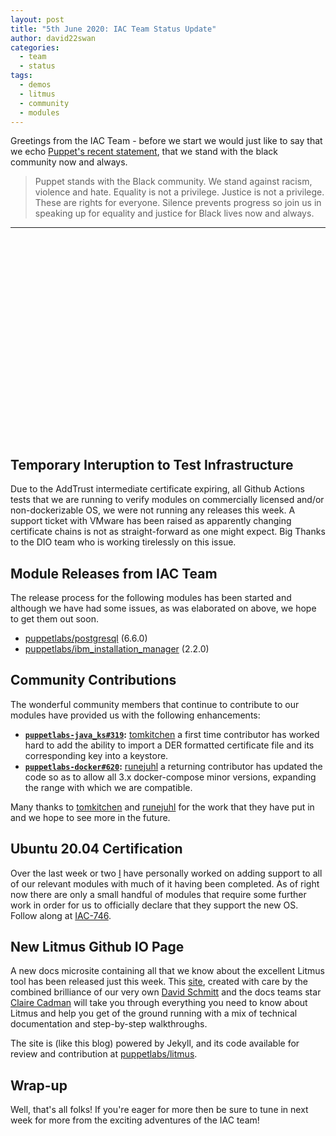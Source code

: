 ```yaml
---
layout: post
title: "5th June 2020: IAC Team Status Update"
author: david22swan
categories:
  - team
  - status
tags:
  - demos
  - litmus
  - community
  - modules
---
```


Greetings from the IAC Team - before we start we would just like to say that we echo [Puppet's recent statement](https://twitter.com/puppetize/status/1267558026858266625), that we stand with the black community now and always.

> Puppet stands with the Black community. We stand against racism, violence and hate. Equality is not a privilege. Justice is not a privilege. These are rights for everyone. Silence prevents progress so join us in speaking up for equality and justice for Black lives now and always.

----
<br/>
<br/>
<br/>
<br/>
<br/>
<br/>
<br/>
<br/>
<br/>
<br/>
<br/>
<br/>
<br/>
<br/>
<br/>
<br/>
<br/>
<br/>
<br/>

## Temporary Interuption to Test Infrastructure
Due to the AddTrust intermediate certificate expiring, all Github Actions tests that we are running to verify modules on commercially licensed and/or non-dockerizable OS, we were not running any releases this week. A support ticket with VMware has been raised as apparently changing certificate chains is not as straight-forward as one might expect. Big Thanks to the DIO team who is working tirelessly on this issue.

## Module Releases from IAC Team
The release process for the following modules has been started and although we have had some issues, as was elaborated on above, we hope to get them out soon.
- [puppetlabs/postgresql](https://github.com/puppetlabs/puppetlabs-postgresql) (6.6.0)
- [puppetlabs/ibm_installation_manager](https://github.com/puppetlabs/puppetlabs-ibm_installation_manager) (2.2.0)

## Community Contributions
The wonderful community members that continue to contribute to our modules have provided us with the following enhancements:
- **[`puppetlabs-java_ks#319`](https://github.com/puppetlabs/puppetlabs-java_ks/pull/319):** [tomkitchen](https://github.com/tomkitchen) a first time contributor has worked hard to add the ability to import a DER formatted certificate file and its corresponding key into a keystore.
- **[`puppetlabs-docker#620`](https://github.com/puppetlabs/puppetlabs-docker/pull/620):** [runejuhl](https://github.com/junejuhl) a returning contributor has updated the code so as to allow all 3.x docker-compose minor versions, expanding the range with which we are compatible.

Many thanks to [tomkitchen](https://github.com/tomkitchen) and [runejuhl](https://github.com/junejuhl) for the work that they have put in and we hope to see more in the future.

## Ubuntu 20.04 Certification
Over the last week or two [I](https://github.com/david22swan) have personally worked on adding support to all of our relevant modules with much of it having been completed. As of right now there are only a small handful of modules that require some further work in order for us to officially declare that they support the new OS. Follow along at [IAC-746](https://tickets.puppetlabs.com/browse/IAC-746).

## New Litmus Github IO Page
A new docs microsite containing all that we know about the excellent Litmus tool has been released just this week. This [site](https://puppetlabs.github.io/litmus), created with care by the combined brilliance of our very own [David Schmitt](https://github.com/DavidS) and the docs teams star [Claire Cadman](https://github.com/clairecadman) will take you through everything you need to know about Litmus and help you get of the ground running with a mix of technical documentation and step-by-step walkthroughs.

The site is (like this blog) powered by Jekyll, and its code available for review and contribution at [puppetlabs/litmus](https://github.com/puppetlabs/litmus).

## Wrap-up
Well, that's all folks!
If you're eager for more then be sure to tune in next week for more from the exciting adventures of the IAC team!

